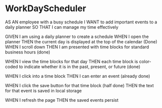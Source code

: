 # WorkDayScheduler

AS AN employee with a busy schedule
I WANT to add important events to a daily planner
SO THAT I can manage my time effectively

GIVEN I am using a daily planner to create a schedule
WHEN I open the planner 
THEN the current day is displayed at the top of the calendar (Done)
WHEN I scroll down
THEN I am presented with time blocks for standard business hours (done)

WHEN I view the time blocks for that day
THEN each time block is color-coded to indicate whether it is in the past, present, or future (done)

WHEN I click into a time block
THEN I can enter an event  (already done)

WHEN I click the save button for that time block (half done)
THEN the text for that event is saved in local storage


WHEN I refresh the page
THEN the saved events persist